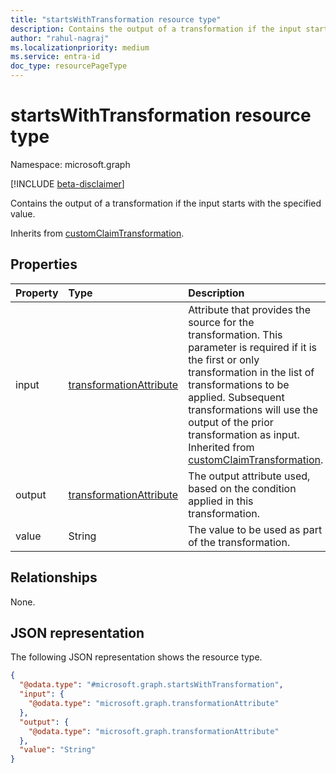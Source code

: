```yaml
---
title: "startsWithTransformation resource type"
description: Contains the output of a transformation if the input starts with the specified value."
author: "rahul-nagraj"
ms.localizationpriority: medium
ms.service: entra-id
doc_type: resourcePageType
---
```


# startsWithTransformation resource type

Namespace: microsoft.graph

[!INCLUDE [beta-disclaimer](../../includes/beta-disclaimer.md)]

Contains the output of a transformation if the input starts with the specified value.

Inherits from [customClaimTransformation](../resources/customclaimtransformation.md).

## Properties
|Property|Type|Description|
|:---|:---|:---|
|input|[transformationAttribute](../resources/transformationattribute.md)|Attribute that provides the source for the transformation. This parameter is required if it is the first or only transformation in the list of transformations to be applied. Subsequent transformations will use the output of the prior transformation as input. Inherited from [customClaimTransformation](../resources/customclaimtransformation.md).|
|output|[transformationAttribute](../resources/transformationattribute.md)|The output attribute used, based on the condition applied in this transformation.|
|value|String|The value to be used as part of the transformation.|

## Relationships
None.

## JSON representation
The following JSON representation shows the resource type.
<!-- {
  "blockType": "resource",
  "@odata.type": "microsoft.graph.startsWithTransformation"
}
-->
``` json
{
  "@odata.type": "#microsoft.graph.startsWithTransformation",
  "input": {
    "@odata.type": "microsoft.graph.transformationAttribute"
  },
  "output": {
    "@odata.type": "microsoft.graph.transformationAttribute"
  },
  "value": "String"
}
```
